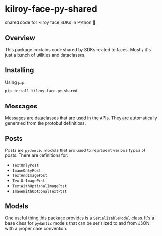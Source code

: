 # kilroy-face-py-shared

shared code for kilroy face SDKs in Python 🤝

## Overview

This package contains code shared by SDKs related to faces.
Mostly it's just a bunch of utilities and dataclasses.

## Installing

Using `pip`:

```sh
pip install kilroy-face-py-shared
```

## Messages

Messages are dataclasses that are used in the APIs.
They are automatically generated from the protobuf definitions.

## Posts

Posts are `pydantic` models that are used to represent various types of posts.
There are definitions for:

- `TextOnlyPost`
- `ImageOnlyPost`
- `TextAndImagePost`
- `TextOrImagePost`
- `TextWithOptionalImagePost`
- `ImageWithOptionalTextPost`

## Models

One useful thing this package provides is a `SerializableModel` class.
It's a base class for `pydantic` models
that can be serialized to and from JSON
with a proper case convention.
